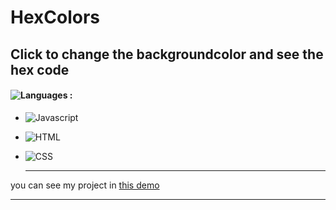 # HexColors
## Click to change the backgroundcolor and see the hex code
#### ![Languages](https://img.shields.io/github/languages/count/zeynab-jalalian/HexColors) :
 - ![Javascript](https://img.shields.io/badge/javascript-yellow)
 - ![HTML](https://img.shields.io/badge/Html-orange)
 - ![CSS](https://img.shields.io/badge/Css-blue)
   
   ---
 you can see my project in [this demo](https://zeynab-jalalian.github.io/HexColors/)
  ___

